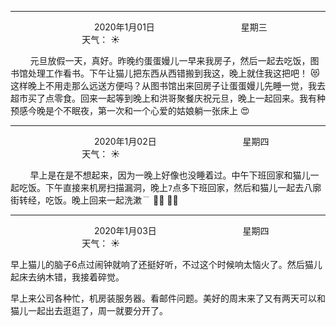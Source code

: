 ***
&nbsp;&nbsp;&nbsp;&nbsp;&nbsp;&nbsp;&nbsp;&nbsp;&nbsp;&nbsp;&nbsp;&nbsp;&nbsp;&nbsp;&nbsp;&nbsp;&nbsp;&nbsp;
&nbsp;&nbsp;&nbsp;&nbsp;&nbsp;&nbsp;&nbsp;&nbsp;&nbsp;&nbsp;&nbsp;&nbsp;&nbsp;&nbsp;           2020年1月01日
&nbsp;&nbsp;&nbsp;&nbsp;&nbsp;&nbsp;&nbsp;&nbsp;&nbsp;&nbsp;&nbsp;&nbsp;&nbsp;&nbsp;&nbsp;&nbsp;&nbsp;&nbsp;
&nbsp;&nbsp;&nbsp;&nbsp;&nbsp;&nbsp;&nbsp;&nbsp;&nbsp;&nbsp;&nbsp;&nbsp;&nbsp;&nbsp;                星期三
&nbsp;&nbsp;&nbsp;&nbsp;&nbsp;&nbsp;&nbsp;&nbsp;&nbsp;&nbsp;&nbsp;&nbsp;&nbsp;&nbsp;&nbsp;&nbsp;&nbsp;&nbsp;
&nbsp;&nbsp;&nbsp;&nbsp;&nbsp;&nbsp;&nbsp;&nbsp;&nbsp;&nbsp;&nbsp;&nbsp;&nbsp;&nbsp;&nbsp;&nbsp;&nbsp;&nbsp;
&nbsp;&nbsp;&nbsp;&nbsp;&nbsp;&nbsp;&nbsp;&nbsp;&nbsp;                                       天气： :sunny:


&nbsp;&nbsp;&nbsp;&nbsp;&nbsp;&nbsp;&nbsp;&nbsp;元旦放假一天，真好。昨晚约蛋蛋嫚儿一早来我房子，然后一起去吃饭，图书馆处理工作看书。下午让猫儿把东西从西错搬到我这，晚上就住我这把吧！ :heart_eyes_cat: 这样晚上不用走那么远送方便吗？从图书馆出来回房子让蛋蛋嫚儿先睡一觉，我去超市买了点零食。回来一起等到晚上和洪哥聚餐庆祝元旦，晚上一起回来。我有种预感今晚是个不眠夜，第一次和一个心爱的姑娘躺一张床上 :heart_eyes:


***
&nbsp;&nbsp;&nbsp;&nbsp;&nbsp;&nbsp;&nbsp;&nbsp;&nbsp;&nbsp;&nbsp;&nbsp;&nbsp;&nbsp;&nbsp;&nbsp;&nbsp;&nbsp;
&nbsp;&nbsp;&nbsp;&nbsp;&nbsp;&nbsp;&nbsp;&nbsp;&nbsp;&nbsp;&nbsp;&nbsp;&nbsp;&nbsp;           2020年1月02日
&nbsp;&nbsp;&nbsp;&nbsp;&nbsp;&nbsp;&nbsp;&nbsp;&nbsp;&nbsp;&nbsp;&nbsp;&nbsp;&nbsp;&nbsp;&nbsp;&nbsp;&nbsp;
&nbsp;&nbsp;&nbsp;&nbsp;&nbsp;&nbsp;&nbsp;&nbsp;&nbsp;&nbsp;&nbsp;&nbsp;&nbsp;&nbsp;                星期四
&nbsp;&nbsp;&nbsp;&nbsp;&nbsp;&nbsp;&nbsp;&nbsp;&nbsp;&nbsp;&nbsp;&nbsp;&nbsp;&nbsp;&nbsp;&nbsp;&nbsp;&nbsp;
&nbsp;&nbsp;&nbsp;&nbsp;&nbsp;&nbsp;&nbsp;&nbsp;&nbsp;&nbsp;&nbsp;&nbsp;&nbsp;&nbsp;&nbsp;&nbsp;&nbsp;&nbsp;
&nbsp;&nbsp;&nbsp;&nbsp;&nbsp;&nbsp;&nbsp;&nbsp;&nbsp;                                       天气： :sunny:


&nbsp;&nbsp;&nbsp;&nbsp;&nbsp;&nbsp;&nbsp;&nbsp;早上是在是不想起来，因为一晚上好像也没睡着过。中午下班回家和猫儿一起吃饭。下午直接来机房扫描漏洞，晚上`7`点多下班回家，然后和猫儿一起去八廓街转经，吃饭。晚上回来一起洗漱﹉ :woman_shrugging: :man_shrugging:


***
&nbsp;&nbsp;&nbsp;&nbsp;&nbsp;&nbsp;&nbsp;&nbsp;&nbsp;&nbsp;&nbsp;&nbsp;&nbsp;&nbsp;&nbsp;&nbsp;&nbsp;&nbsp;
&nbsp;&nbsp;&nbsp;&nbsp;&nbsp;&nbsp;&nbsp;&nbsp;&nbsp;&nbsp;&nbsp;&nbsp;&nbsp;&nbsp;           2020年1月03日
&nbsp;&nbsp;&nbsp;&nbsp;&nbsp;&nbsp;&nbsp;&nbsp;&nbsp;&nbsp;&nbsp;&nbsp;&nbsp;&nbsp;&nbsp;&nbsp;&nbsp;&nbsp;
&nbsp;&nbsp;&nbsp;&nbsp;&nbsp;&nbsp;&nbsp;&nbsp;&nbsp;&nbsp;&nbsp;&nbsp;&nbsp;&nbsp;                星期四
&nbsp;&nbsp;&nbsp;&nbsp;&nbsp;&nbsp;&nbsp;&nbsp;&nbsp;&nbsp;&nbsp;&nbsp;&nbsp;&nbsp;&nbsp;&nbsp;&nbsp;&nbsp;
&nbsp;&nbsp;&nbsp;&nbsp;&nbsp;&nbsp;&nbsp;&nbsp;&nbsp;&nbsp;&nbsp;&nbsp;&nbsp;&nbsp;&nbsp;&nbsp;&nbsp;&nbsp;
&nbsp;&nbsp;&nbsp;&nbsp;&nbsp;&nbsp;&nbsp;&nbsp;&nbsp;                                       天气： :sunny:

早上猫儿的脑子6点过闹钟就响了还挺好听，不过这个时候响太恼火了。然后猫儿起床去纳木错，我接着碎觉。

早上来公司各种忙，机房装服务器。看邮件问题。美好的周末来了又有两天可以和猫儿一起出去逛逛了，周一就要分开了。